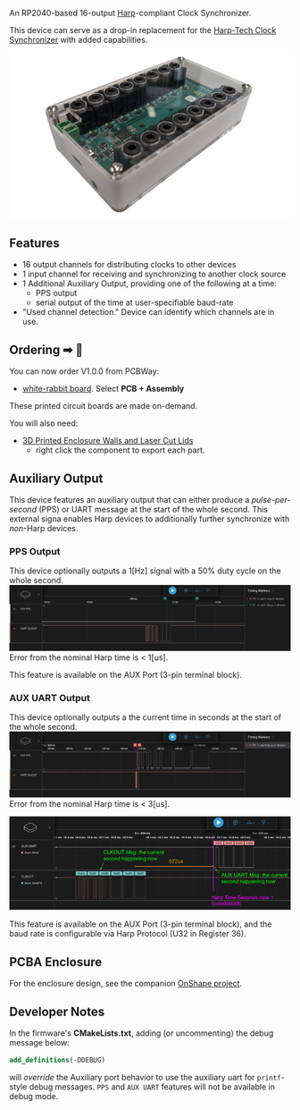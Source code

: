 An RP2040-based 16-output [Harp](https://github.com/harp-tech/protocol)-compliant Clock Synchronizer. 

This device can serve as a drop-in replacement for the [Harp-Tech Clock Synchronizer](https://github.com/harp-tech/device.clocksynchronizer) with added capabilities.

![PCB](./assets/pics/white_rabbit.png)

## Features
* 16 output channels for distributing clocks to other devices
* 1 input channel for receiving and synchronizing to another clock source
* 1 Additional Auxiliary Output, providing one of the following at a time:
  * PPS output
  * serial output of the time at user-specifiable baud-rate
* "Used channel detection." Device can identify which channels are in use.

## Ordering ➡ 💸
You can now order V1.0.0 from PCBWay:
* [white-rabbit board](https://www.pcbway.com/project/shareproject/W777629ASS64_W777629ASS46_white_rabbit_v1_0_0_gerbers_1c23dd35.html). Select **PCB + Assembly**

These printed circuit boards are made on-demand.

You will also need:
* [3D Printed Enclosure Walls and Laser Cut Lids](https://cad.onshape.com/documents/e58143a7c9dd2652647e9623/w/90e72faf89a0a2a445ca0911/e/b03806c0bc46a31dc8d5c2c5?renderMode=0&uiState=68af55bb7a7888239c9b7788)
  * right click the component to export each part.

## Auxiliary Output
This device features an auxiliary output that can either produce a *pulse-per-second* (PPS) or UART message at the start of the whole second.
This external signa enables Harp devices to additionally further synchronize with *non*-Harp devices.

### PPS Output
This device optionally outputs a 1[Hz] signal with a 50% duty cycle on the whole second.
![PPS](./assets/pics/pps.png)
Error from the nominal Harp time is < 1[us].

This feature is available on the AUX Port (3-pin terminal block).

### AUX UART Output
This device optionally outputs a the current time in seconds at the start of the whole second.
![AUX_UART](./assets/pics/aux_uart.png)
Error from the nominal Harp time is < 3[us].

![AUX_UART_ERROR](./assets/pics/aux_uart_specs.png)

This feature is available on the AUX Port (3-pin terminal block), and the baud rate is configurable via Harp Protocol (U32 in Register 36).

## PCBA Enclosure
For the enclosure design, see the companion [OnShape project](https://cad.onshape.com/documents/e58143a7c9dd2652647e9623/w/90e72faf89a0a2a445ca0911/e/b03806c0bc46a31dc8d5c2c5?renderMode=0&uiState=67be1ef78ee27a5b150b11dd).

## Developer Notes
In the firmware's **CMakeLists.txt**, adding (or uncommenting) the debug message below:
````cmake
add_definitions(-DDEBUG)
````
will *override* the Auxiliary port behavior to use the auxiliary uart for `printf`-style debug messages.
`PPS` and `AUX UART` features will not be available in debug mode.
